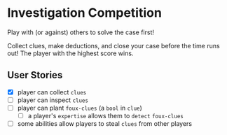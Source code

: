 # Investigation Competition

Play with (or against) others to solve the case first!

Collect clues, make deductions, and close your case before the time runs out! The player with the highest score wins.

## User Stories

- [x] player can collect `clues`
- [ ] player can inspect `clues`
- [ ] player can plant `foux-clues` (a `bool` in `clue`) 
  - [ ] a player's `expertise` allows them to `detect` `foux-clues`
- [ ] some abilities allow players to steal `clues` from other players